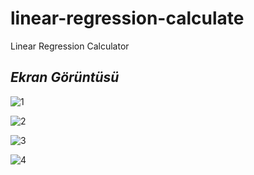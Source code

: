# linear-regression-calculate
Linear Regression Calculator

## *Ekran Görüntüsü*

![1](https://cloud.githubusercontent.com/assets/6229029/26830224/cf369952-4ad0-11e7-93e8-a1cae8b354a5.png)

![2](https://cloud.githubusercontent.com/assets/6229029/26830251/dfb9f24c-4ad0-11e7-8086-fba88e3381b2.png)

![3](https://cloud.githubusercontent.com/assets/6229029/26830256/e4c60e10-4ad0-11e7-87a0-3c433c56f2e0.png)

![4](https://cloud.githubusercontent.com/assets/6229029/26830264/f21dadfc-4ad0-11e7-8fcf-c0e71c570983.png)

